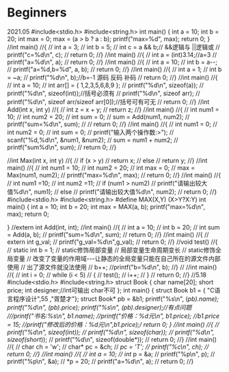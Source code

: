 # Beginners
2021.05
#include<stdio.h>
#include<string.h>
int main()
{
	int a = 10;
	int b = 20;
	int max = 0;
	max = (a > b ? a : b);
	printf("max=%d", max);
	return 0;
}
//int main()
//{
//	int a = 3;
//	int b = 5;
//	int c = a && b;// &&逻辑与 ||逻辑或
//	printf("c=%d\n", c);
//	return 0;
//}
//int main()
//{
//	int a = (int)3.14;//a=3
//	printf("a=%d\n", a);
//	return 0;
//}
//int main()
//{
//	int a = 10;
//	int b = a--;
//	printf("a=%d,b=%d", a, b);
//	return 0;
//}
//int main()
//{
//	int a = 1;
//	int b = ~a;
//	printf("%d\n", b);//b=-1 源码 反码 补码
//	return 0;
//}
//int main()
//{
//	int a = 10;
//	int arr[] = { 1,2,3,5,6,8,9 };
//	printf("%d\n", sizeof(a));
//	printf("%d\n", sizeof(int));//括号必须有
//	printf("%d\n", sizeof arr);
//	printf("%d\n", sizeof arr/sizeof arr[0]);//括号可有可无
//	return 0;
//}
//int Add(int x, int y)
//{
//	int z = x + y;
//	return z;
//}
//int main()
//{
//	int num1 = 10;
//	int num2 = 20;
//	int sum = 0;
//	sum = Add(num1, num2);
//	printf("sum=%d\n", sum);
//
//	return 0;
//}
//int main()
//{
//	int num1 = 0;
//	int num2 = 0;
//	int sum = 0;
//	printf("输入两个操作数:>");
//	scanf("%d,%d\n", &num1, &num2);
//	sum = num1 + num2;
//	printf("sum%d\n", sum);
//	return 0;
//}

//int Max(int x, int y)
//{
//	if (x > y)
//		return x;
//	else
//		return y;
//}
//int main()
//{
//	int num1 = 10;
//	int num2 = 20;
//	int max = 0;
//	max = Max(num1, num2);
//	printf("max=%d\n", max);
//	return 0;
//}
//int main()
//{
//	int num1 =10;
//	int num2 =11;
//	if (num1 > num2)
//		printf("请输出较大值%d\n", num1);
//	else
//		printf("请输出较大值%d\n", num2);
//	return 0;
//}
#include<stdio.h>
#include<string.h>
#define MAX(X,Y) (X>Y?X:Y)
int main()
{
	int a = 10;
	int b = 20;
	int max = MAX(a, b);
	printf("max=%d\n", max);
	return 0;

}
//extern int Add(int, int);
//int main()
//{
//	int a = 10;
//	int b = 20;
//	int sum = Add(a, b);
//		printf("sum=%d\n", sum);
//	return 0;
//}
//int main()
//{
//	extern int g_val;
//	printf("g_val=%d\n",g_val);
//	return 0;
//}
//void test()
//{
//	static int b = 1;
// static修饰局部变量
// 局部变量生命周期变长
// static修饰全局变量
// 改变了变量的作用域---让静态的全局变量只能在自己所在的源文件内部使用
// 出了源文件就没法使用
//	b++;
//printf("b=%d\n", b);
//}
//
//int main()
//{
//	int i = 0;
//	while (i < 5)
//	{
//		test();
//		i++;
//	}
//	return 0;
//}
//5.18
#include<stdio.h>
#include<string.h>
struct Book
{
	char name[20];
	short price;
	int designer;//int可输出  char不可
};
int main()
{
	struct Book b1 = { "C语言程序设计",55 ,"胥楚才"};
	struct Book* pb = &b1;
	printf("%s\n", (*pb).name);
	printf("%d\n", (*pb).price);
	printf("%s\n", (*pb).designer);//有点问题
	///*printf("书名:%s\n", b1.name);
	//printf("价格：%d元\n", b1.price);
	//b1.price = 15;
	//printf("修改后的价格：%d元\n",b1.price);*/
	return 0;
}
//int main()
//{
//	printf("%d\n", sizeof(int*));
//	printf("%d\n", sizeof(char*));
//	printf("%d\n", sizeof(short*));
//	printf("%d\n", sizeof(double*));
//	return 0;
//}
//int main()
//{
//	char ch = 'w';
//	char* pc = &ch;
//	*pc = 'T';
//	printf("%c\n", ch);
//	return 0;
//}
//int main()
//{
//	int a = 10;
//	int* p = &a;
//	printf("%p\n", p);
//	printf("%p\n", &a);
//	*p = 20;
//	printf("a=%d\n", a);
//	return 0;
//}
